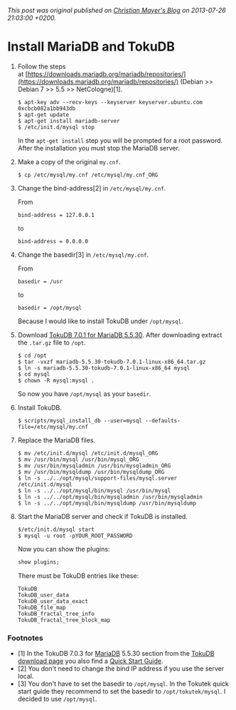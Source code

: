 
*This post was original published on [Christian Mayer's Blog](https://blog.fox21.at/) on 2013-07-26 21:03:00 +0200.*

# Install MariaDB and TokuDB

1. Follow the steps at [https://downloads.mariadb.org/mariadb/repositories/](https://downloads.mariadb.org/mariadb/repositories/) (Debian >> Debian 7 >> 5.5 >> NetCologne)[1].
	
	```
	$ apt-key adv --recv-keys --keyserver keyserver.ubuntu.com 0xcbcb082a1bb943db
	$ apt-get update
	$ apt-get install mariadb-server
	$ /etc/init.d/mysql stop
	```
	
	In the `apt-get install` step you will be prompted for a root password. After the installation you must stop the MariaDB server.

2. Make a copy of the original `my.cnf`.
	
	```
	$ cp /etc/mysql/my.cnf /etc/mysql/my.cnf_ORG
	```

3. Change the bind-address[2] in `/etc/mysql/my.cnf`.
	
	From
	
	```
	bind-address = 127.0.0.1
	```
	
	to
	
	```
	bind-address = 0.0.0.0
	```

4. Change the basedir[3] in `/etc/mysql/my.cnf`.
	
	From
	
	```
	basedir = /usr
	```
	
	to
	
	```
	basedir = /opt/mysql
	```
	
	Because I would like to install TokuDB under `/opt/mysql`.

5. Download [TokuDB 7.0.1 for MariaDB 5.5.30][tdbdl]. After downloading extract the `.tar.gz` file to `/opt`.
	
	```
	$ cd /opt
	$ tar -vxzf mariadb-5.5.30-tokudb-7.0.1-linux-x86_64.tar.gz
	$ ln -s mariadb-5.5.30-tokudb-7.0.1-linux-x86_64 mysql
	$ cd mysql
	$ chown -R mysql:mysql .
	```
	
	So now you have `/opt/mysql` as your `basedir`.

6. Install TokuDB.
	
	```
	$ scripts/mysql_install_db --user=mysql --defaults-file=/etc/mysql/my.cnf
	```

7. Replace the MariaDB files.
	
	```
	$ mv /etc/init.d/mysql /etc/init.d/mysql_ORG
	$ mv /usr/bin/mysql /usr/bin/mysql_ORG
	$ mv /usr/bin/mysqladmin /usr/bin/mysqladmin_ORG
	$ mv /usr/bin/mysqldump /usr/bin/mysqldump_ORG
	$ ln -s ../../opt/mysql/support-files/mysql.server /etc/init.d/mysql
	$ ln -s ../../opt/mysql/bin/mysql /usr/bin/mysql
	$ ln -s ../../opt/mysql/bin/mysqladmin /usr/bin/mysqladmin
	$ ln -s ../../opt/mysql/bin/mysqldump /usr/bin/mysqldump
	```

8. Start the MariaDB server and check if TokuDB is installed.
	
	```
	$/etc/init.d/mysql start
	$ mysql -u root -pYOUR_ROOT_PASSWORD
	```
	
	Now you can show the plugins:
	
	```sql
	show plugins;
	```
	
	There must be TokuDB entries like these:
	
	```
	TokuDB
	TokuDB_user_data
	TokuDB_user_data_exact
	TokuDB_file_map
	TokuDB_fractal_tree_info
	TokuDB_fractal_tree_block_map
	```

### Footnotes

- [1] In the TokuDB 7.0.3 for [MariaDB](https://mariadb.org/) 5.5.30 section from the [TokuDB download page][tdbdl] you also find a [Quick Start Guide](http://www.tokutek.com/download.php?download_file=QuickStartGuide-7.0.3.pdf).
- [2] You don't need to change the bind IP address if you use the server local.
- [3] You don't have to set the basedir to `/opt/mysql`. In the Tokutek quick start guide they recommend to set the basedir to `/opt/tokutek/mysql`. I decided to use `/opt/mysql`.

[tdbdl]: http://www.tokutek.com/resources/support/gadownloads/
